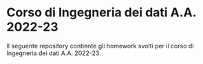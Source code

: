# Corso di Ingegneria dei dati A.A. 2022-23
Il seguente repository contiente gli homework svolti per il corso di Ingegneria dei dati A.A. 2022-23.